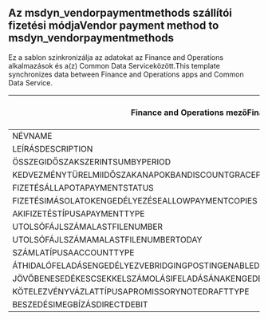 ## <a name="vendor-payment-method-to-msdyn_vendorpaymentmethods"></a><span data-ttu-id="6c428-101">Az msdyn_vendorpaymentmethods szállítói fizetési módja</span><span class="sxs-lookup"><span data-stu-id="6c428-101">Vendor payment method to msdyn_vendorpaymentmethods</span></span>

<span data-ttu-id="6c428-102">Ez a sablon szinkronizálja az adatokat az Finance and Operations alkalmazások és a(z) Common Data Serviceközött.</span><span class="sxs-lookup"><span data-stu-id="6c428-102">This template synchronizes data between Finance and Operations apps and Common Data Service.</span></span>

<span data-ttu-id="6c428-103">Finance and Operations mező</span><span class="sxs-lookup"><span data-stu-id="6c428-103">Finance and Operations field</span></span> | <span data-ttu-id="6c428-104">Térkép típusa</span><span class="sxs-lookup"><span data-stu-id="6c428-104">Map type</span></span> | <span data-ttu-id="6c428-105">Egyéb Dynamics 365 mező</span><span class="sxs-lookup"><span data-stu-id="6c428-105">Other Dynamics 365 field</span></span> | <span data-ttu-id="6c428-106">Alapértelmezett érték</span><span class="sxs-lookup"><span data-stu-id="6c428-106">Default value</span></span>
---|---|---|---
<span data-ttu-id="6c428-107">NÉV</span><span class="sxs-lookup"><span data-stu-id="6c428-107">NAME</span></span> | = | <span data-ttu-id="6c428-108">msdyn_name</span><span class="sxs-lookup"><span data-stu-id="6c428-108">msdyn_name</span></span> | 
<span data-ttu-id="6c428-109">LEÍRÁS</span><span class="sxs-lookup"><span data-stu-id="6c428-109">DESCRIPTION</span></span> | = | <span data-ttu-id="6c428-110">msdyn_description</span><span class="sxs-lookup"><span data-stu-id="6c428-110">msdyn_description</span></span> | 
<span data-ttu-id="6c428-111">ÖSSZEGIDŐSZAKSZERINT</span><span class="sxs-lookup"><span data-stu-id="6c428-111">SUMBYPERIOD</span></span> | >< | <span data-ttu-id="6c428-112">msdyn_sumbyperiod</span><span class="sxs-lookup"><span data-stu-id="6c428-112">msdyn_sumbyperiod</span></span> | 
<span data-ttu-id="6c428-113">KEDVEZMÉNYTÜRELMIIDŐSZAKANAPOKBAN</span><span class="sxs-lookup"><span data-stu-id="6c428-113">DISCOUNTGRACEPERIODDAYS</span></span> | = | <span data-ttu-id="6c428-114">msdyn_discountgraceperioddays</span><span class="sxs-lookup"><span data-stu-id="6c428-114">msdyn_discountgraceperioddays</span></span> | 
<span data-ttu-id="6c428-115">FIZETÉSÁLLAPOTA</span><span class="sxs-lookup"><span data-stu-id="6c428-115">PAYMENTSTATUS</span></span> | >< | <span data-ttu-id="6c428-116">msdyn_paymentstatus</span><span class="sxs-lookup"><span data-stu-id="6c428-116">msdyn_paymentstatus</span></span> | 
<span data-ttu-id="6c428-117">FIZETÉSIMÁSOLATOKENGEDÉLYEZÉSE</span><span class="sxs-lookup"><span data-stu-id="6c428-117">ALLOWPAYMENTCOPIES</span></span> | >< | <span data-ttu-id="6c428-118">msdyn_allowpaymentcopies</span><span class="sxs-lookup"><span data-stu-id="6c428-118">msdyn_allowpaymentcopies</span></span> | 
<span data-ttu-id="6c428-119">AKIFIZETÉSTÍPUSA</span><span class="sxs-lookup"><span data-stu-id="6c428-119">PAYMENTTYPE</span></span> | >< | <span data-ttu-id="6c428-120">msdyn_paymenttype</span><span class="sxs-lookup"><span data-stu-id="6c428-120">msdyn_paymenttype</span></span> | 
<span data-ttu-id="6c428-121">UTOLSÓFÁJLSZÁMA</span><span class="sxs-lookup"><span data-stu-id="6c428-121">LASTFILENUMBER</span></span> | = | <span data-ttu-id="6c428-122">msdyn_lastfilenumber</span><span class="sxs-lookup"><span data-stu-id="6c428-122">msdyn_lastfilenumber</span></span> | 
<span data-ttu-id="6c428-123">UTOLSÓFÁJLSZÁMAMA</span><span class="sxs-lookup"><span data-stu-id="6c428-123">LASTFILENUMBERTODAY</span></span> | = | <span data-ttu-id="6c428-124">msdyn_lastfilenumbertoday</span><span class="sxs-lookup"><span data-stu-id="6c428-124">msdyn_lastfilenumbertoday</span></span> | 
<span data-ttu-id="6c428-125">SZÁMLATÍPUSA</span><span class="sxs-lookup"><span data-stu-id="6c428-125">ACCOUNTTYPE</span></span> | >< | <span data-ttu-id="6c428-126">msdyn_accounttype</span><span class="sxs-lookup"><span data-stu-id="6c428-126">msdyn_accounttype</span></span> | 
<span data-ttu-id="6c428-127">ÁTHIDALÓFELADÁSENGEDÉLYEZVE</span><span class="sxs-lookup"><span data-stu-id="6c428-127">BRIDGINGPOSTINGENABLED</span></span> | >< | <span data-ttu-id="6c428-128">msdyn_bridgingposting</span><span class="sxs-lookup"><span data-stu-id="6c428-128">msdyn_bridgingposting</span></span> | 
<span data-ttu-id="6c428-129">JÖVŐBENESEDÉKESCSEKKELSZÁMOLÁSIFELADÁSÁNAKENGEDÉLYEZÉSE</span><span class="sxs-lookup"><span data-stu-id="6c428-129">ENABLEPOSTDATEDCHECKCLEARINGPOSTING</span></span> | >< | <span data-ttu-id="6c428-130">msdyn_postdatedcheckclearingposting</span><span class="sxs-lookup"><span data-stu-id="6c428-130">msdyn_postdatedcheckclearingposting</span></span> | 
<span data-ttu-id="6c428-131">KÖTELEZVÉNYVÁZLATTÍPUSA</span><span class="sxs-lookup"><span data-stu-id="6c428-131">PROMISSORYNOTEDRAFTTYPE</span></span> | >< | <span data-ttu-id="6c428-132">msdyn_promissorynotedrafttype</span><span class="sxs-lookup"><span data-stu-id="6c428-132">msdyn_promissorynotedrafttype</span></span> | 
<span data-ttu-id="6c428-133">BESZEDÉSIMEGBÍZÁS</span><span class="sxs-lookup"><span data-stu-id="6c428-133">DIRECTDEBIT</span></span> | >< | <span data-ttu-id="6c428-134">msdyn_directdebit</span><span class="sxs-lookup"><span data-stu-id="6c428-134">msdyn_directdebit</span></span> | 
